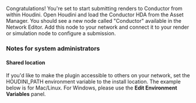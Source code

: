 Congratulations! You're set to start submitting renders to Conductor from within Houdini. Open Houdini and load the Conductor HDA from the Asset Manager. You should see a new node called "Conductor" available in the Network Editor. Add this node to your network and connect it to your render or simulation node to configure a submission.

### Notes for system administrators

#### Shared location
If you'd like to make the plugin accessible to others on your network, set the HOUDINI_PATH environment variable to the install location. The example below is for Mac/Linux. For Windows, please use the **Edit Environment Variables** panel.
